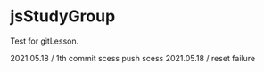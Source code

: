 # jsStudyGroup

Test for gitLesson.

2021.05.18 / 1th commit scess push scess
2021.05.18 / reset failure